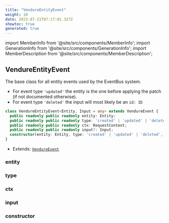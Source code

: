 ```yaml
---
title: "VendureEntityEvent"
weight: 10
date: 2023-07-21T07:17:01.327Z
showtoc: true
generated: true
---
```

<!-- This file was generated from the Vendure source. Do not modify. Instead, re-run the "docs:build" script -->
import MemberInfo from '@site/src/components/MemberInfo';
import GenerationInfo from '@site/src/components/GenerationInfo';
import MemberDescription from '@site/src/components/MemberDescription';


## VendureEntityEvent

<GenerationInfo sourceFile="packages/core/src/event-bus/vendure-entity-event.ts" sourceLine="13" packageName="@vendure/core" />

The base class for all entity events used by the EventBus system.
* For event type `'updated'` the entity is the one before applying the patch (if not documented otherwise).
* For event type `'deleted'` the input will most likely be an `id: ID`

```ts title="Signature"
class VendureEntityEvent<Entity, Input = any> extends VendureEvent {
  public readonly public readonly entity: Entity;
  public readonly public readonly type: 'created' | 'updated' | 'deleted';
  public readonly public readonly ctx: RequestContext;
  public readonly public readonly input?: Input;
  constructor(entity: Entity, type: 'created' | 'updated' | 'deleted', ctx: RequestContext, input?: Input)
}
```
* Extends: <code><a href='/docs/reference/typescript-api/events/vendure-event#vendureevent'>VendureEvent</a></code>



<div className="members-wrapper">

### entity

<MemberInfo kind="property" type="Entity"   />


### type

<MemberInfo kind="property" type="'created' | 'updated' | 'deleted'"   />


### ctx

<MemberInfo kind="property" type="<a href='/docs/reference/typescript-api/request/request-context#requestcontext'>RequestContext</a>"   />


### input

<MemberInfo kind="property" type="Input"   />


### constructor

<MemberInfo kind="method" type="(entity: Entity, type: 'created' | 'updated' | 'deleted', ctx: <a href='/docs/reference/typescript-api/request/request-context#requestcontext'>RequestContext</a>, input?: Input) => VendureEntityEvent"   />




</div>
